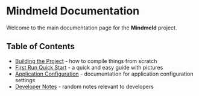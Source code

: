 # Mindmeld Documentation

Welcome to the main documentation page for the **Mindmeld** project.

## Table of Contents

* [Building the Project](build.md) - how to compile things from scratch
* [First Run Quick Start](first_run.md) - a quick and easy guide with pictures
* [Application Configuration](app_config.md) - documentation for application configuration settings
* [Developer Notes](notes.md) - random notes relevant to developers